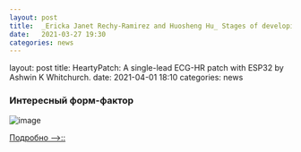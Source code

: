 ```yaml
---
layout: post
title:  _Ericka Janet Rechy-Ramirez and Huosheng Hu_ Stages of developing of control systems using EMG and EEG signals:A survey.
date:   2021-03-27 19:30
categories: news
---
```


layout: post
title:  HeartyPatch: A single-lead ECG-HR patch with ESP32 by Ashwin K Whitchurch.
date:   2021-04-01 18:10
categories: news

### Интересный форм-фактор

![image](https://pbs.twimg.com/media/C9qkryOWAAAWu5b?format=jpg&name=large)

[Подробно -->::](https://hackaday.io/project/21046-heartypatch-a-single-lead-ecg-hr-patch-with-esp32)
